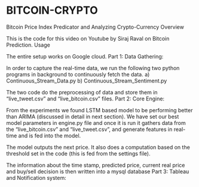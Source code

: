 # BITCOIN-CRYPTO
Bitcoin Price Index Predicator and Analyzing Crypto-Currency
Overview

This is the code for this video on Youtube by Siraj Raval on Bitcoin Prediction.
Usage

The entire setup works on Google cloud.
Part 1: Data Gathering:

In order to capture the real-time data, we run the following two python programs in background to continuously fetch the data. a) Continuous_Stream_Data.py b) Continuous_Stream_Sentiment.py

The two code do the preprocessing of data and store them in “live_tweet.csv” and “live_bitcoin.csv” files.
Part 2: Core Engine:

From the experiments we found LSTM based model to be performing better than ARIMA (discussed in detail in next section). We have set our best model parameters in engine.py file and once it is run it gathers data from the “live_bitcoin.csv” and “live_tweet.csv”, and generate features in real-time and is fed into the model.

The model outputs the next price. It also does a computation based on the threshold set in the code (this is fed from the settings file).

The information about the time stamp, predicted price, current real price and buy/sell decision is then written into a mysql database
Part 3: Tableau and Notification system:
